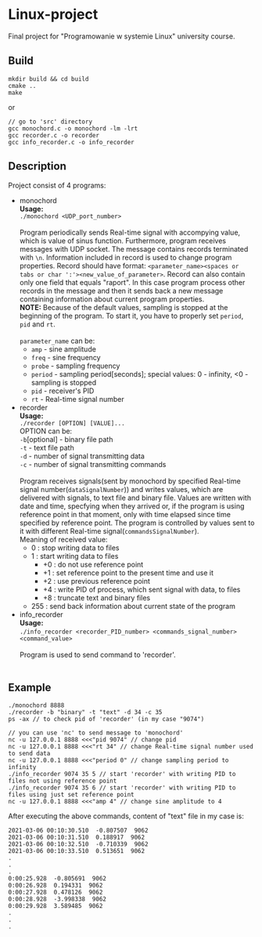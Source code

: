 # Linux-project

Final project for "Programowanie w systemie Linux" university course.

## Build

```
mkdir build && cd build
cmake ..
make
```
or
```
// go to 'src' directory
gcc monochord.c -o monochord -lm -lrt
gcc recorder.c -o recorder
gcc info_recorder.c -o info_recorder
```

## Description

Project consist of 4 programs:
* monochord<br/>
**Usage:**<br/>
`./monochord <UDP_port_number>`<br/><br/>
Program periodically sends Real-time signal with accompying value, which is value of sinus function.
Furthermore, program receives messages with UDP socket. The message contains records terminated with `\n`. Information included in record is used to change program properties. Record should have format: `<parameter_name><spaces or tabs or char ':'><new_value_of_parameter>`. Record can also contain only one field that equals "raport". In this case program process other records in the message and then it sends back a new message containing information about current program properties.<br/>
**NOTE:** Because of the default values, sampling is stopped at the beginning of the program. To start it, you have to properly set `period`, `pid` and `rt`.<br/><br/>
`parameter_name` can be:
  * `amp` - sine amplitude
  * `freq` - sine frequency
  * `probe` - sampling frequency
  * `period` - sampling period[seconds]; special values: 0 - infinity, <0 - sampling is stopped
  * `pid` - receiver's PID
  * `rt` - Real-time signal number
* recorder<br/>
**Usage:**<br/>
`./recorder [OPTION] [VALUE]...`<br/>
OPTION can be:<br/>
`-b`[optional] - binary file path<br/>
`-t` - text file path<br/>
`-d` - number of signal transmitting data<br/>
`-c` - number of signal transmitting commands<br/><br/>
Program receives signals(sent by monochord by specified Real-time signal number(`dataSignalNumber`)) and writes values, which are delivered with signals, to text file and binary file. Values are written with date and time, specfying when they arrived or, if the program is using reference point in that moment, only with time elapsed since time specified by reference point.
The program is controlled by values sent to it with different Real-time signal(`commandsSignalNumber`).<br/>
Meaning of received value:
  * 0 : stop writing data to files
  * 1 : start writing data to files
    * +0 : do not use reference point
    * +1 : set reference point to the present time and use it 
    * +2 : use previous reference point
    * +4 : write PID of process, which sent signal with data, to files
    * +8 : truncate text and binary files
  * 255 : send back information about current state of the program
* info_recorder<br/>
**Usage:**<br/>
`./info_recorder <recorder_PID_number> <commands_signal_number> <command_value>`<br/><br/>
Program is used to send command to 'recorder'.<br/><br/>

## Example
```
./monochord 8888
./recorder -b "binary" -t "text" -d 34 -c 35
ps -ax // to check pid of 'recorder' (in my case "9074")

// you can use 'nc' to send message to 'monochord'
nc -u 127.0.0.1 8888 <<<"pid 9074" // change pid
nc -u 127.0.0.1 8888 <<<"rt 34" // change Real-time signal number used to send data
nc -u 127.0.0.1 8888 <<<"period 0" // change sampling period to infinity
./info_recorder 9074 35 5 // start 'recorder' with writing PID to files not using reference point
./info_recorder 9074 35 6 // start 'recorder' with writing PID to files using just set reference point
nc -u 127.0.0.1 8888 <<<"amp 4" // change sine amplitude to 4
```
After executing the above commands, content of "text" file in my case is:<br/>
```
2021-03-06 00:10:30.510  -0.807507  9062
2021-03-06 00:10:31.510  0.188917  9062
2021-03-06 00:10:32.510  -0.710339  9062
2021-03-06 00:10:33.510  0.513651  9062
.
.
.
0:00:25.928  -0.805691  9062
0:00:26.928  0.194331  9062
0:00:27.928  0.478126  9062
0:00:28.928  -3.998338  9062
0:00:29.928  3.589485  9062
.
.
.
```


